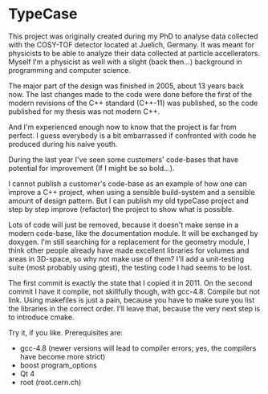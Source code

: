 TypeCase
========

This project was originally created during my PhD to analyse data 
collected with the COSY-TOF detector located at Juelich, Germany.
It was meant for physicists to be able to analyze their data collected
at particle accellerators. Myself I'm a physicist as well with a slight 
(back then...) background in programming and computer science.

The major part of the design was finished in 2005, about 13 years 
back now. The last changes made to the code were done before the first
of the modern revisions of the C++ standard (C++-11) was published, so
the code published for my thesis was not modern C++.

And I'm experienced enough now to know that the project is far from 
perfect. I guess everybody is a bit embarrassed if confronted with code 
he produced during his naive youth. 

During the last year I've seen some customers' code-bases that have 
potential for improvement (If I might be so bold...).

I cannot publish a customer's code-base as an example of how one can 
improve a C++ project, when using a sensible build-system and a sensible
amount of design pattern. But I can publish my old typeCase project and
step by step improve (refactor) the project to show what is possible.

Lots of code will just be removed, because it doesn't make sense in a 
modern code-base, like the documentation module. It will be exchanged 
by doxygen. I'm still searching for a replacement for the geometry module,
I think other people already have made excellent libraries for volumes
and areas in 3D-space, so why not make use of them? I'll add a unit-testing
suite (most probably using gtest), the testing code I had seems to be lost.

The first commit is exactly the state that I copied it in 2011. On the 
second commit I have it compile, not skillfully though, with gcc-4.8.
Compile but not link. Using makefiles is just a pain, because you have to
make sure you list the libraries in the correct order. I'll leave that, 
because the very next step is to introduce cmake.

Try it, if you like. Prerequisites are:

* gcc-4.8 (newer versions will lead to compiler errors; yes, the compilers
have become more strict)
* boost program_options
* Qt 4
* root (root.cern.ch)
